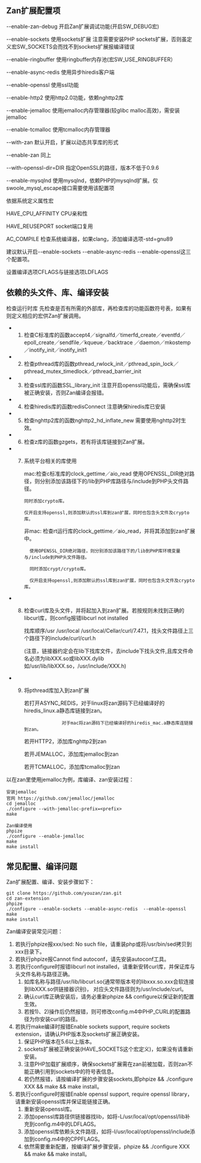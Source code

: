 ##  Zan扩展配置项
 --enable-zan-debug     开启Zan扩展调试功能(开启SW_DEBUG宏)

 --enable-sockets       使用sockets扩展
                        注意需要安装PHP sockets扩展，否则虽定义宏SW_SOCKETS会而找不到sockets扩展报编译错误

--enable-ringbuffer     使用ringbuffer内存池(宏SW_USE_RINGBUFFER）

--enable-async-redis    使用异步hiredis客户端

--enable-openssl        使用ssl功能

--enable-http2          使用http2.0功能，依赖nghttp2库

--enable-jemalloc       使用jemalloc内存管理器(较glibc malloc高效)，需安装jemalloc

--enable-tcmalloc       使用tcmalloc内存管理器

--with-zan              默认开启，扩展以动态共享库的形式

--enable-zan            同上

--with-openssl-dir=DIR  指定OpenSSL的路径，版本不低于0.9.6

--enable-mysqlnd        使用mysqlnd，依赖PHP的mysqlnd扩展。仅swoole_mysql_escape接口需要使用该配置项


依据系统定义属性宏

HAVE_CPU_AFFINITY       CPU亲和性

HAVE_REUSEPORT          socket端口复用

AC_COMPILE              检查系统编译器，如果clang，添加编译选项-std=gnu89

建议默认开启--enable-sockets --enable-async-redis  --enable-openssl这三个配置项。

设置编译选项CFLAGS与链接选项LDFLAGS

##  依赖的头文件、库、编译安装
检查运行时库
先检查是否有所需的外部库，再检查库的功能函数符号表，如果有则定义相应的宏供Zan扩展调用。
*  1.  检查C标准库的函数accept4／signalfd／timerfd_create／eventfd／epoll_create／sendfile／kqueue／backtrace
          ／daemon／mkostemp／inotify_init／inotify_init1  
*  2.  检查pthread库的函数pthread_rwlock_init／pthread_spin_lock／pthread_mutex_timedlock／pthread_barrier_init
*  3.  检查ssl库的函数SSL_library_init  注意开启openssl功能后，需确保ssl库被正确安装，否则Zan编译会报错。  
*  4.  检查hiredis库的函数redisConnect   注意确保hiredis库已安装
*  5.  检查nghttp2库的函数nghttp2_hd_inflate_new  需要使用nghttp2时生效。
*  6.  检查z库的函数gzgets，若有将该库链接到Zan扩展。
*  7.  系统平台相关的库使用

       mac:检查c标准库的clock_gettime／aio_read
           使用OPENSSL_DIR绝对路径，则分别添加该路径下的/lib到PHP库路径与/include到PHP头文件路径。

           同时添加crypto库。

           仅开启支持openssl,则添加默认的ssl库到zan扩展，同时也包含头文件及crypto库。

       非mac: 检查rt运行库的clock_gettime／aio_read，并将其添加到zan扩展中。

             使用OPENSSL_DIR绝对路径，则分别添加该路径下的/lib到PHP库环境变量与/include到PHP头文件路径。

             同时添加crypt/crypto库。

             仅开启支持openssl,则添加默认的ssl库到zan扩展，同时也包含头文件及crypto库。
*  8.  检查curl库及头文件，并将起加入到zan扩展。若按规则未找到正确的libcurl库，则config报错libcurl not installed

       找库顺序/usr /usr/local /usr/local/Cellar/curl/7.47.1，找头文件路径上三个路径下的include/curl/curl.h

       (注意，链接器约定会在lib下找库文件，去include下找头文件,且库文件命名必须为libXXX.so或libXXX.dylib
       如/usr/lib/libXXX.so，/usr/include/XXX.h)
*  9.  将pthread库加入到zan扩展

       若打开ASYNC_REDIS，对于linux将zan源码下已经编译好的hiredis_linux.a静态库链接到zan。

                         对于mac将zan源码下已经编译好的hiredis_mac.a静态库连链接到zan。

       若开HTTP2，添加库nghttp2到zan

       若开JEMALLOC，添加库jemalloc到zan

       若开TCMALLOC，添加库tcmalloc到zan


以在zan里使用jemalloc为例，库编译、zan安装过程：
```
安装jemalloc
官网 https://github.com/jemalloc/jemalloc
cd jemalloc
./configure --with-jemalloc-prefix=<prefix>
make
```
```
Zan编译使用
phpize
./configure --enable-jemalloc
make 
make install
```

## 常见配置、编译问题
Zan扩展配置、编译、安装步骤如下：
```
git clone https://github.com/youzan/zan.git
cd zan-extension
phpize
./configure --enable-sockets --enable-async-redis  --enable-openssl
make 
make install
```
Zan编译安装常见问题：
1.  若执行phpize报xxx/sed: No such file，请重装php或将/usr/bin/sed拷贝到xxx目录下。
2.  若执行phpize报Cannot find autoconf，请先安装autoconf工具。
3.  若执行configure时报错libcurl not installed，请重新安转curl库，并保证库与头文件名称与路径正确。
    1.  如库名称与路径/usr/lib/libcurl.so(通常带版本号的libxxx.so.xxx会软连接到libXXX.so供链接器识别)，
        对应头文件路径则为/usr/include/curl。
    2.  确认curl库正确安装后，请务必重新phpize && configure以保证新的配置生效。
    3.  若按1)、2)操作后仍然报错，则可修改config.m4中PHP_CURL的配置路径为你安装curl的路径。
4.  若执行make编译时报错Enable sockets support, require sockets extension，请确认PHP版本及sockets扩展正确安装。
    1.  保证PHP版本在5.6以上版本。
    2.  sockets扩展被正确安装(HAVE_SOCKETS这个宏定义)，如果没有请重新安装。
    3.  注意PHP加载扩展顺序，确保sockets扩展需在zan前被加载，否则zan不能正确引用到sockets中的符号表信息。
    4.  若仍然报错，请按编译扩展的步骤安装sockets,即phpize && ./configure XXX && make && make install。
5.  若执行configure时报错Enable openssl support, require openssl library，请重新安装openssl库并保证能链接正确。
    1.  重新安装openssl库。
    2.  添加openssl库路径供链接器找lib，如将-L/usr/local/opt/openssl/lib补充到config.m4中的LDFLAGS。
    3.  添加openssl库依赖头文件路径，如将-I/usr/local/opt/openssl/include添加到config.m4中的CPPFLAGS。
    4.  依然需要重新配置，按编译扩展步骤安装，phpize && ./configure XXX && make && make install。
